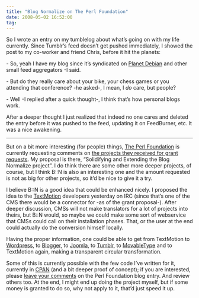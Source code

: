 ```yaml
---
title: "Blog Normalize on The Perl Foundation"
date: 2008-05-02 16:52:00
tag: 
---
```

<p>So I wrote an entry on my tumblelog about what&#8217;s going on with my life currently. Since Tumblr&#8217;s feed doesn&#8217;t get pushed immediately, I showed the post to my co-worker and friend Chris, before it hit the planets:</p>
<p>- So, yeah I have my blog since it&#8217;s syndicated on <a href="http://planet.debian.org" target="_blank">Planet Debian</a> and other small feed aggregators -I said. </p>
<p>- But do they really care about your bike, your chess games or you attending that conference? -he asked-, I mean, I <i>do</i> care, but people?</p>
<p>- Well -I replied after a quick thought-, I think that&#8217;s how personal blogs work.</p>
<p>After a deeper thought I just realized that indeed no one cares and deleted the entry before it was pushed to the feed, updating it on FeedBurner, etc. It was a nice awakening.</p>
<hr>
<p>But on a bit more interesting (for people) things, <a href="http://www.perlfoundation.org/" target="_blank">The Perl Foundation</a> is currently requesting comments on <a href="http://news.perlfoundation.org/2008/05/2008q2_grant_proposals.html" target="_blank">the projects they received for grant requests</a>. My proposal is there, &#8220;Solidifying and Extending the Blog Normalize project&#8221;. I do think there are some other more deeper projects, of course, but I think B::N is also an interesting one and the amount requested is not as big for other projects, so it&#8217;d be nice to give it a try. </p>
<p>I believe B::N is a good idea that could be enhanced nicely. I proposed the idea to the <a href="http://textmotion.org/" target="_blank">TextMotion</a> developers yesterday on IRC (since that&#8217;s one of the CMS there would be a connector for -as of the grant proposal-). After deeper discussion, CMSs will not make translators for a lot of projects into theirs, but B::N would, so maybe we could make some sort of webservice that CMSs could call on their installation phases. That, or the user at the end could actually do the conversion himself locally.</p>
<p>Having the proper information, one could be able to get from TextMotion to <a href="http://wordpress.org" target="_blank">Wordpress</a>, to <a href="http://blogger.com" target="_blank">Blogger</a>, to <a href="http://joomla.org" target="_blank">Joomla</a>, to <a href="http://tumblr.com" target="_blank">Tumblr</a>, to <a href="http://www.movabletype.org/" target="_blank">MovableType</a> and to TextMotion again, making a transparent circular transformation.</p>
<p>Some of this is currently possible with the few code I&#8217;ve written for it, currently in <a href="http://search.cpan.org/~damog/Blog-Normalize-0.0rc2/lib/Blog/Normalize.pm" target="_blank">CPAN</a> (and a bit deeper proof of concept); if you are interested, please <a href="http://news.perlfoundation.org/2008/05/2008q2_grant_proposal_solidify.html" target="_blank">leave your comments</a> on the Perl Foundation blog entry. And review others too. At the end, I might end up doing the project myself, but if some money is granted to do so, why not apply to it, that&#8217;d just speed it up. </p>
